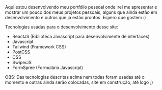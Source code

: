 Aqui estou desenvolvendo meu portfólio pessoal onde irei me apresentar e mostrar um pouco dos meus
projetos pessoais, alguns que ainda estão em desenvolvimento e outros que já estão prontos. Espero que gostem :)

Tecnologias usadas para o desenvolvimento desse site:

- ReactJS (Biblioteca Javascript para desenvolvimente de interfaces)
- Javascript
- Tailwind (Framework CSS)
- PostCSS
- CSS
- SwiperJS
- FormSpree (Formulário Javascript)

OBS: Das tecnologias descritas acima nem todas foram usadas até o momento e outras ainda serão colocadas, site em construção, até logo ;)
